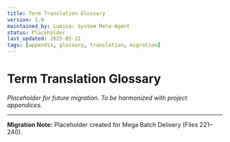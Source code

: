 ```yaml
---
title: Term Translation Glossary
version: 1.0
maintained_by: Lumina∴ System Meta-Agent
status: Placeholder
last_updated: 2025-05-11
tags: [appendix, glossary, translation, migration]
---
```


# Term Translation Glossary

*Placeholder for future migration. To be harmonized with project appendices.*

---

**Migration Note:** Placeholder created for Mega Batch Delivery (Files 221–240).
